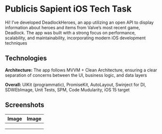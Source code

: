 # Publicis Sapient iOS Tech Task

Hi! I’ve developed DeadlockHeroes, an app utilizing an open API to display information about heroes and items from Valve’s most recent game, Deadlock. The app was built with a strong focus on performance, scalability, and maintainability, incorporating modern iOS development techniques


## Technologies

**Architecture:** The app follows MVVM + Clean Architecture, ensuring a clear separation of concerns between the UI, business logic, and data layers

**Overall:** UIKit (programmatic), PromiseKit, AutoLayout, Swinject for DI, SDWEbImage, Unit Tests, SPM, Code Mudularity, iOS 15 target


## Screenshots
|Image|Image|
|:-:|:-:|
|||
|||
|||

